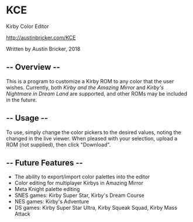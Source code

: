 # KCE

Kirby Color Editor

http://austinbricker.com/KCE

Written by Austin Bricker, 2018

## -- Overview --

This is a program to customize a Kirby ROM to any color that the user wishes. Currently, both *Kirby and the Amazing Mirror* and *Kirby's Nightmare in Dream Land* are supported, and other ROMs may be included in the future.

## -- Usage --

To use, simply change the color pickers to the desired values, noting the changed in the live viewer. When pleased with your selection, upload a ROM (not supplied), then click "Download".

## -- Future Features --

- The ability to export/import color palettes into the editor
- Color editing for multiplayer Kirbys in Amazing Mirror
- Meta Knight palette editing
- SNES games: Kirby Super Star, Kirby's Dream Course
- NES games: Kirby's Adventure
- DS games: Kirby Super Star Ultra, Kirby Squeak Squad, Kirby Mass Attack
